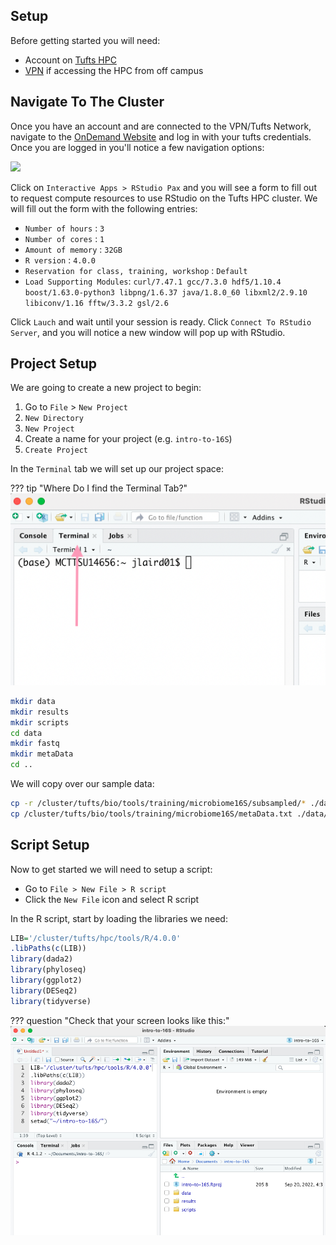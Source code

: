 ## Setup

Before getting started you will need:

- Account on [Tufts HPC](https://access.tufts.edu/research-cluster-account)
- [VPN](https://access.tufts.edu/vpn) if accessing the HPC from off campus

## Navigate To The Cluster

Once you have an account and are connected to the VPN/Tufts Network, navigate to the [OnDemand Website](https://ondemand.pax.tufts.edu/) and log in with your tufts credentials. Once you are logged in you'll notice a few navigation options:

![](images/ondemandLayout.png)

Click on `Interactive Apps > RStudio Pax` and you will see a form to fill out to request compute resources to use RStudio on the Tufts HPC cluster. We will fill out the form with the following entries:

- `Number of hours` : `3`
- `Number of cores` : `1`
- `Amount of memory` : `32GB`
- `R version` : `4.0.0`
- `Reservation for class, training, workshop` : `Default`
- `Load Supporting Modules`: `curl/7.47.1 gcc/7.3.0 hdf5/1.10.4 boost/1.63.0-python3 libpng/1.6.37 java/1.8.0_60 libxml2/2.9.10 libiconv/1.16 fftw/3.3.2 gsl/2.6`

Click `Lauch` and wait until your session is ready. Click `Connect To RStudio Server`, and you will notice a new window will pop up with RStudio. 

## Project Setup

We are going to create a new project to begin:

1. Go to `File` > `New Project`
2. `New Directory`
3. `New Project`
4. Create a name for your project (e.g. `intro-to-16S`)
5. `Create Project`

In the `Terminal` tab we will set up our project space:

??? tip "Where Do I find the Terminal Tab?"
    ![](images/r-studio-terminal-tab.png)
    
```bash
mkdir data
mkdir results
mkdir scripts
cd data
mkdir fastq
mkdir metaData
cd ..
```

We will copy over our sample data:

```bash
cp -r /cluster/tufts/bio/tools/training/microbiome16S/subsampled/* ./data/fastq/
cp /cluster/tufts/bio/tools/training/microbiome16S/metaData.txt ./data/metaData/
```
## Script Setup

Now to get started we will need to setup a script:

- Go to `File > New File > R script`
- Click the `New File` icon and select R script

In the R script, start by loading the libraries we need:

```R
LIB='/cluster/tufts/hpc/tools/R/4.0.0'
.libPaths(c(LIB))
library(dada2)
library(phyloseq)
library(ggplot2)
library(DESeq2)
library(tidyverse)
```

??? question "Check that your screen looks like this:"
    ![](images/project-setup-screen1.png)
